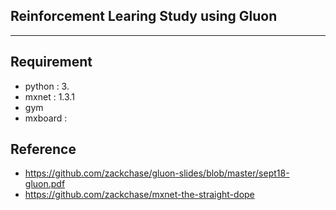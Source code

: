 ## Reinforcement Learing Study using Gluon
-----

## Requirement
- python : 3.
- mxnet : 1.3.1
- gym
- mxboard :

## Reference

- https://github.com/zackchase/gluon-slides/blob/master/sept18-gluon.pdf
- https://github.com/zackchase/mxnet-the-straight-dope
